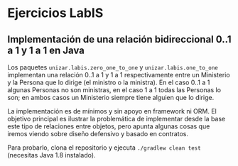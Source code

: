# Ejercicios LabIS

## Implementación de una relación bidireccional 0..1 a 1 y 1 a 1 en Java
Los paquetes `unizar.labis.zero_one_to_one` y `unizar.labis.one_to_one` implementan una relación 0..1 a 1 y 1 a 1 respectivamente entre un Ministerio y la Persona que lo dirige (el ministro o la ministra). En el caso 0..1 a 1 algunas Personas no son ministras, en el caso 1 a 1 todas las Personas lo son; en ambos casos un Ministerio siempre tiene alguien que lo dirige.

La implementación es de mínimos y sin apoyo en framework ni ORM. El objetivo principal es ilustrar la problemática de implementar desde la base este tipo de relaciones entre objetos, pero apunta algunas cosas que iremos viendo sobre diseño defensivo y basado en contratos.

Para probarlo, clona el repositorio y ejecuta `./gradlew clean test` (necesitas Java 1.8 instalado).
